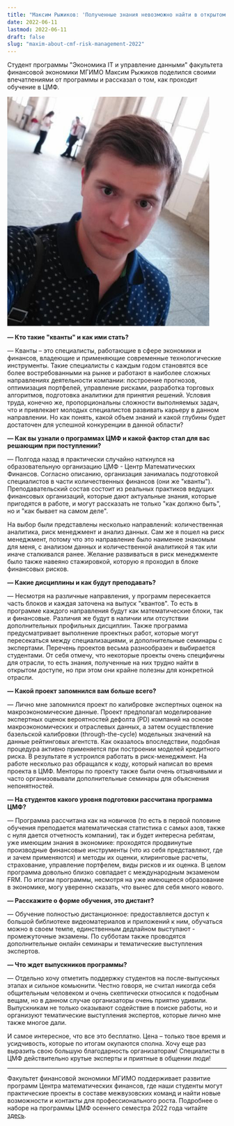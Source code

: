 ```yaml
---
title: "Максим Рыжиков: 'Полученные знания невозможно найти в открытом доступе.'"
date: 2022-06-11
lastmod: 2022-06-11
draft: false
slug: "maxim-about-cmf-risk-management-2022"
---
```


Студент программы "Экономика IT и управление данными" факультета финансовой экономики МГИМО Максим Рыжиков поделился своими впечатлениями от программы и рассказал о том, как проходит обучение в ЦМФ.

![](maxim.png)

**— Кто такие "кванты" и как ими стать?**

— Кванты – это специалисты, работающие в сфере экономики и финансов, владеющие и применяющие современные технологические инструменты. Такие специалисты с каждым годом становятся все более востребованными на рынке и работают в наиболее сложных направлениях деятельности компании: построение прогнозов, оптимизация портфелей, управление рисками, разработка торговых алгоритмов, подготовка аналитики для принятия решений. Условия труда, конечно же, пропорциональны сложности выполняемых задач, что и привлекает молодых специалистов развивать карьеру в данном направлении. Но как понять, какой объем знаний и какой глубины будет достаточен для успешной конкуренции в данной области?

**— Как вы узнали о программах ЦМФ и какой фактор стал для вас решающим при поступлении?**

— Полгода назад я практически случайно наткнулся на образовательную организацию ЦМФ - Центр Математических Финансов. Согласно описанию, организация занималась подготовкой специалистов в части количественных финансов (они же "кванты"). Преподавательский состав состоит из реальных практиков ведущих финансовых организаций, которые дают актуальные знания, которые пригодятся в работе, и могут рассказать не только "как должно быть", но и "как бывает на самом деле".

На выбор были представлены несколько направлений: количественная аналитика, риск менеджмент и анализ данных. Сам же я пошел на риск менеджмент, потому что это направление было наименее знакомым для меня, с анализом данных и количественной аналитикой я так или иначе сталкивался ранее. Желание развиваться в риск менеджменте было также навеяно стажировкой, которую я проходил в блоке финансовых рисков.

**— Какие дисциплины и как будут преподавать?**

— Несмотря на различные направления, у программ пересекается часть блоков и каждая заточена на выпуск "квантов". То есть в программе каждого направления будут как математические блоки, так и финансовые. Различия же будут в наличии или отсутствии дополнительных профильных дисциплин.
Также программа предусматривает выполнение проектных работ, которые могут пересекаться между специализациями, и дополнительные семинары с экспертами. Перечень проектов весьма разнообразен и выбирается студентами. От себя отмечу, что некоторые проекты очень специфичны для отрасли, то есть знания, полученные на них трудно найти в открытом доступе, но при этом они крайне полезны для конкретной отрасли.

**— Какой проект запомнился вам больше всего?**

— Лично мне запомнился проект по калибровке экспертных оценок на макроэкономические данные. Проект предполагал моделирование экспертных оценок вероятностей дефолта (PD) компаний на основе макроэкономических и отраслевых данных, а затем осуществление базельской калибровки (through-the-cycle) модельных значений на данные рейтинговых агентств. Как оказалось впоследствии, подобная процедура активно применяется при построении моделей кредитного риска. В результате я устроился работать в риск-менеджмент. На работе несколько раз обращался к коду, который написал во время проекта в ЦМФ. Менторы по проекту также были очень отзывчивыми и часто организовывали дополнительные семинары для объяснения непонятностей.

**— На студентов какого уровня подготовки рассчитана программа ЦМФ?**

— Программа рассчитана как на новичков (то есть в первой половине обучения преподается математическая статистика с самых азов, также с нуля дается отчетность компании), так и будет интересна ребятам, уже имеющим знания в экономике: проходятся продвинутые производные финансовые инструменты (что из себя представляют, где и зачем применяются) и методы их оценки, клиринговые расчеты, страхование, управление портфелем, виды рисков и их оценка. В целом программа довольно близко совпадает с международным экзаменом FRM. По итогам программы, несмотря на уже имеющееся образование в экономике, могу уверенно сказать, что вынес для себя много нового.

**— Расскажите о форме обучения, это дистант?**

— Обучение полностью дистанционное: предоставляется доступ к большой библиотеке видеоматериалов и приложений к ним, обучаться можно в своем темпе, единственным дедлайном выступают - промежуточные экзамены. По субботам также проводятся дополнительные онлайн семинары и тематические выступления экспертов.

**— Что ждет выпускников программы?**

— Отдельно хочу отметить поддержку студентов на после-выпускных этапах и сильное комьюнити. Честно говоря, не считал никогда себя общительным человеком и очень скептически относился к подобным вещам, но в данном случае организаторы очень приятно удивили. Выпускникам не только оказывают содействие в поиске работы, но и организуют тематические выступления экспертов, которые лично мне также многое дали.

И самое интересное, что все это бесплатно. Цена – только твое время и усидчивость, которые по итогам окупаются сполна. Хочу еще раз выразить свою большую благодарность организаторам! Специалисты в ЦМФ действительно крутые эксперты и приятные в общении люди!

---

Факультет финансовой экономики МГИМО поддерживает развитие программ Центра математических финансов, где наши студенты могут практические проекты в составе межвузовских команд и найти новые возможности и контакты для профессионального роста. Подробнее о наборе на программы ЦМФ осеннего семестра 2022 года читайте [здесь](https://finec.mgimo.ru/blog/cmf-for-quantative-finance-fall-2022/).
